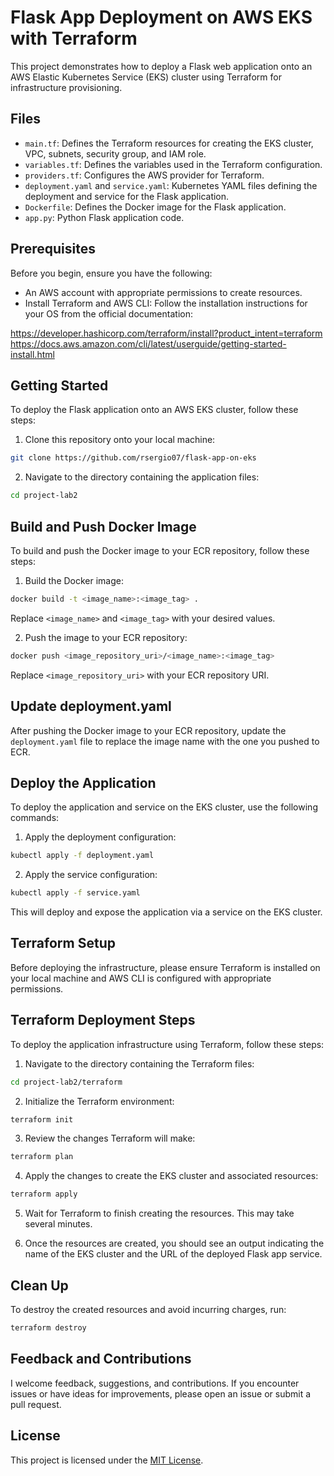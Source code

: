 # Flask App Deployment on AWS EKS with Terraform

This project demonstrates how to deploy a Flask web application onto an AWS Elastic Kubernetes Service (EKS) cluster using Terraform for infrastructure provisioning.

## Files

- `main.tf`: Defines the Terraform resources for creating the EKS cluster, VPC, subnets, security group, and IAM role.
- `variables.tf`: Defines the variables used in the Terraform configuration.
- `providers.tf`: Configures the AWS provider for Terraform.
- `deployment.yaml` and `service.yaml`: Kubernetes YAML files defining the deployment and service for the Flask application.
- `Dockerfile`: Defines the Docker image for the Flask application.
- `app.py`: Python Flask application code.

## Prerequisites

Before you begin, ensure you have the following:

- An AWS account with appropriate permissions to create resources.
- Install Terraform and AWS CLI: Follow the installation instructions for your OS from the official documentation:

https://developer.hashicorp.com/terraform/install?product_intent=terraform
https://docs.aws.amazon.com/cli/latest/userguide/getting-started-install.html

## Getting Started

To deploy the Flask application onto an AWS EKS cluster, follow these steps:

1. Clone this repository onto your local machine:

```bash
git clone https://github.com/rsergio07/flask-app-on-eks
```

2. Navigate to the directory containing the application files:

```bash
cd project-lab2
```

## Build and Push Docker Image

To build and push the Docker image to your ECR repository, follow these steps:

1. Build the Docker image:

```bash
docker build -t <image_name>:<image_tag> .
```

Replace `<image_name>` and `<image_tag>` with your desired values.

2. Push the image to your ECR repository:

```bash
docker push <image_repository_uri>/<image_name>:<image_tag>
```

Replace `<image_repository_uri>` with your ECR repository URI.

## Update deployment.yaml

After pushing the Docker image to your ECR repository, update the `deployment.yaml` file to replace the image name with the one you pushed to ECR.

## Deploy the Application

To deploy the application and service on the EKS cluster, use the following commands:

1. Apply the deployment configuration:

```bash
kubectl apply -f deployment.yaml
```

2. Apply the service configuration:

```bash
kubectl apply -f service.yaml
```

This will deploy and expose the application via a service on the EKS cluster.

## Terraform Setup

Before deploying the infrastructure, please ensure Terraform is installed on your local machine and AWS CLI is configured with appropriate permissions.

## Terraform Deployment Steps

To deploy the application infrastructure using Terraform, follow these steps:

1. Navigate to the directory containing the Terraform files:

```bash
cd project-lab2/terraform
```

2. Initialize the Terraform environment:

```bash
terraform init
```

3. Review the changes Terraform will make:

```bash
terraform plan
```

4. Apply the changes to create the EKS cluster and associated resources:

```bash
terraform apply
```

5. Wait for Terraform to finish creating the resources. This may take several minutes.

6. Once the resources are created, you should see an output indicating the name of the EKS cluster and the URL of the deployed Flask app service.

## Clean Up

To destroy the created resources and avoid incurring charges, run:

```bash
terraform destroy
```

## Feedback and Contributions

I welcome feedback, suggestions, and contributions. If you encounter issues or have ideas for improvements, please open an issue or submit a pull request.

## License

This project is licensed under the [MIT License](LICENSE).
